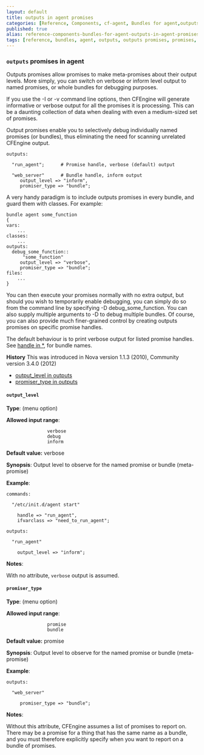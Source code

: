 ```yaml
---
layout: default
title: outputs in agent promises
categories: [Reference, Components, cf-agent, Bundles for agent,outputs in agent promises]
published: true
alias: reference-components-bundles-for-agent-outputs-in-agent-promises.html
tags: [reference, bundles, agent, outputs, outputs promises, promises, promise types]
---
```


### `outputs` promises in agent

  

Outputs promises allow promises to make meta-promises about their output
levels. More simply, you can switch on verbose or inform level output to
named promises, or whole bundles for debugging purposes.

If you use the -I or -v command line options, then CFEngine will
generate informative or verbose output for all the promises it is
processing. This can be a daunting collection of data when dealing with
even a medium-sized set of promises.

Output promises enable you to selectively debug individually named
promises (or bundles), thus eliminating the need for scanning unrelated
CFEngine output.

  

```cf3
outputs:

  "run_agent";      # Promise handle, verbose (default) output

  "web_server"      # Bundle handle, inform output
     output_level => "inform",
     promiser_type => "bundle";
```

A very handy paradigm is to include outputs promises in every bundle,
and guard them with classes. For example:

```cf3
bundle agent some_function
{
vars:
    ...
classes:
    ...
outputs:
  debug_some_function::
      "some_function"
     output_level => "verbose",
     promiser_type => "bundle";
files:
    ...
}
```

You can then execute your promises normally with no extra output, but
should you wish to temporarily enable debugging, you can simply do so
from the command line by specifying -D debug\_some\_function. You can
also supply multiple arguments to -D to debug multiple bundles. Of
course, you can also provide much finer-grained control by creating
outputs promises on specific promise handles.

  

The default behaviour is to print verbose output for listed promise
handles. See [handle in \*](#handle-in-_002a), for bundle names.

**History** This was introduced in Nova version 1.1.3 (2010), Community
version 3.4.0 (2012)

-   [output\_level in outputs](#output_005flevel-in-outputs)
-   [promiser\_type in outputs](#promiser_005ftype-in-outputs)

#### `output_level`

**Type**: (menu option)

**Allowed input range**:   

```cf3
               verbose
               debug
               inform
```

**Default value:** verbose

**Synopsis**: Output level to observe for the named promise or bundle
(meta-promise)

**Example**:  
   

```cf3
commands:

  "/etc/init.d/agent start"

    handle => "run_agent",
    ifvarclass => "need_to_run_agent";

outputs:

  "run_agent"

    output_level => "inform"; 
```

**Notes**:  
   

With no attribute, `verbose` output is assumed.

#### `promiser_type`

**Type**: (menu option)

**Allowed input range**:   

```cf3
               promise
               bundle
```

**Default value:** promise

**Synopsis**: Output level to observe for the named promise or bundle
(meta-promise)

**Example**:  
   

```cf3
outputs:

  "web_server"

     promiser_type => "bundle";
```

**Notes**:  
   

Without this attribute, CFEngine assumes a list of promises to report
on. There may be a promise for a thing that has the same name as a
bundle, and you must therefore explicitly specify when you want to
report on a bundle of promises.
